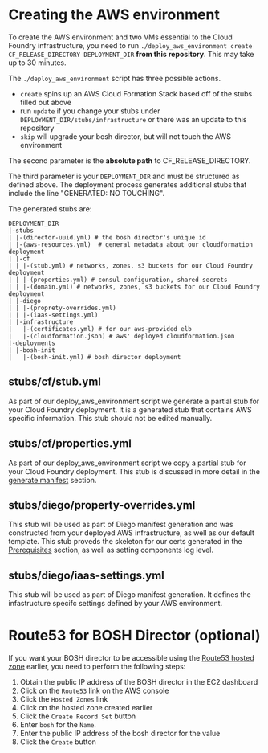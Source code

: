 # Creating the AWS environment

To create the AWS environment and two VMs essential to the Cloud Foundry infrastructure,
you need to run `./deploy_aws_environment create CF_RELEASE_DIRECTORY DEPLOYMENT_DIR` **from this repository**.
This may take up to 30 minutes.

The `./deploy_aws_environment` script has three possible actions.
  * `create` spins up an AWS Cloud Formation Stack based off of the stubs filled out above
  * run `update` if you change your stubs under `DEPLOYMENT_DIR/stubs/infrastructure` or there was an update to this repository
  * `skip` will upgrade your bosh director, but will not touch the AWS environment

The second parameter is the **absolute path** to CF_RELEASE_DIRECTORY.

The third parameter is your `DEPLOYMENT_DIR` and must be structured as defined above. The deployment process
generates additional stubs that include the line "GENERATED: NO TOUCHING".

The generated stubs are:
```
DEPLOYMENT_DIR
|-stubs
| |-(director-uuid.yml) # the bosh director's unique id
| |-(aws-resources.yml)  # general metadata about our cloudformation deployment
| |-cf
| | |-(stub.yml) # networks, zones, s3 buckets for our Cloud Foundry deployment
| | |-(properties.yml) # consul configuration, shared secrets
| | |-(domain.yml) # networks, zones, s3 buckets for our Cloud Foundry deployment
| |-diego
| | |-(proprety-overrides.yml)
| | |-(iaas-settings.yml)
| |-infrastructure
|   |-(certificates.yml) # for our aws-provided elb
|   |-(cloudformation.json) # aws' deployed cloudformation.json
|-deployments
| |-bosh-init
|   |-(bosh-init.yml) # bosh director deployment
```

## stubs/cf/stub.yml

As part of our deploy_aws_environment script we generate a partial stub for your
Cloud Foundry deployment. It is a generated stub that contains AWS specific information.
This stub should not be edited manually.

## stubs/cf/properties.yml

As part of our deploy_aws_environment script we copy a partial stub for your
Cloud Foundry deployment. This stub is discussed in more detail in the
[generate manifest](DEPLOYING_CF.md#generate-manifest) section.

## stubs/diego/property-overrides.yml

This stub will be used as part of Diego manifest generation and was constructed from
your deployed AWS infrastructure, as well as our default template. This stub proveds
the skeleton for our certs generated in the [Prerequisites](SETUP.md#adding-security) section,
as well as setting components log level.

## stubs/diego/iaas-settings.yml

This stub will be used as part of Diego manifest generation.
It defines the infastructure specifc settings defined by your AWS environment.

# Route53 for BOSH Director (optional)

If you want your BOSH director to be accessible using the [Route53 hosted zone](SETUP.md#aws-requirements) earlier,
you need to perform the following steps:

  1. Obtain the public IP address of the BOSH director in the EC2 dashboard
  1. Click on the `Route53` link on the AWS console
  1. Click the `Hosted Zones` link
  1. Click on the hosted zone created earlier
  1. Click the `Create Record Set` button
  1. Enter `bosh` for the `Name`.
  1. Enter the public IP address of the bosh director for the value
  1. Click the `Create` button
